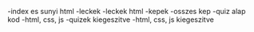   -index es sunyi html
  -leckek
    -leckek html
    -kepek
      -osszes kep
  -quiz alap kod
    -html, css, js
  -quizek kiegeszitve
    -html, css, js kiegeszitve
